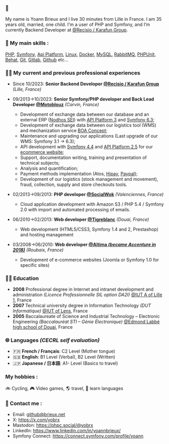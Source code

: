### 👋

My name is Yoann Brieux and I live 30 minutes from Lille in France. I am 35 years old, married, one child.
I'm a user of PHP and Symfony, and I’m currently Backend Developer at [@Recisio / Karafun Group](https://www.karafun-group.com/).

### 💪 My main skills :

[PHP](https://www.php.net/), [Symfony](https://symfony.com/), [Api Platform](https://api-platform.com/), [Linux](https://www.linux.org/), [Docker](https://www.docker.com/), [MySQL](https://www.mysql.com/fr/), [RabbitMQ](https://www.rabbitmq.com/), [PHPUnit](https://phpunit.de/), [Behat](https://behat.org/), [Git](https://git-scm.com/), [Gitlab](https://about.gitlab.com/), [Github](https://perdu.com/) etc...

### 👨‍💻 My current and previous professional experiences

 - Since 10/2023: **Senior Backend Developer [@Recisio / Karafun Group](https://www.karafun-group.com/)** _(Lille, France)_
   
 - 09/2013→10/2023: **Senior Symfony/PHP developer and Back Lead Developer [@Motoblouz](https://www.motoblouz.com)** _(Carvin, France)_
   - Development of exchange data between our database and an external ERP ([Nodhos SEI](https://www.seilks.com/fr/logiciel/solution-nodhos)) with [API Platform 3](https://github.com/api-platform/api-platform) and [Symfony 6.3](https://github.com/symfony/symfony);
   - Development of exchange data between our logistics tool (WMS) and mechanization service [BOA Concept](https://www.boa-concept.com/);
   - Maintenance and upgrading our applications (Last upgrade of our WMS: Symfony 3.1 -> 6.3);
   - API development with [Symfony 4.4](https://github.com/symfony/symfony) and [API Platform 2.5](https://github.com/api-platform/api-platform) for our [ecommerce website](https://www.motoblouz.com);
   - Support, documentation writing, training and presentation of technical subjects;
   - Analysis and quantification;
   - Payment methods implementation (Atos, [Hipay](https://github.com/hipay/hipay-fullservice-sdk-php), [Paypal](https://github.com/paypal/PayPal-PHP-SDK));
   - Development of our logistics (stock management and movement), fraud, collection, supply and store checkouts tools.
  
 - 02/2013→09/2013: **PHP developer [@SocialWok](https://www.societe.com/societe/socialwok-750522690.html)** _(Valenciennes, France)_
   - Cloud application development with Amazon S3 / PHP 5.4 / Symfony 2.0 with import and automated processing of emails.

 - 06/2010→02/2013: **Web developer [@Tigreblanc](https://www.tigreblanc.fr)** _(Douai, France)_ 
   - Web development (HTML5/CSS3, Symfony 1.4 and 2, Prestashop) and hosting management

 - 03/2008→06/2010: **Web developer [@Altima _(became Accenture in 2018)_](https://www.accenture.com/fr-fr/company-news-release-altima-announcement)** _(Roubaix, France)_ 
   - Development of e-commerce websites (Joomla or Symfony 1.0 for specific sites)

### 👨‍🎓 Education

- **2008** Professional degree in Internet and intranet development and administration _(Licence Professionnelle SIL option DA2I)_ [@IUT A of Lille 1](https://www.iut-a.univ-lille.fr/), France
- **2007** Technical university degree in Information Technology _(DUT Informatique)_ [@IUT of Lens](https://www.iut-lens.univ-artois.fr/), France
- **2005** Baccalaureate of Science and Industrial Technology – Electronic Engineering _(Baccalauréat STI – Génie Électronique)_ [@Edmond Labbé high school of Douai](https://edmond-labbe.fr/), France

### 🌐 Languages _(CECRL self evaluation)_

- 🇫🇷 **French / Français**: C2 Level (Mother tongue)
- 🇬🇧 **English**: B1 Level (Verbal), B2 Level (Written)
- 🇯🇵 **Japanese / 日本語**: A1- Level (Basics to travel)

### My hobbies :

🚲 Cycling, 🎮 Video games, 🌎 travel, 📕 learn languages

### 📧 Contact me :

* Email: [github@brieux.net](mailto:github@brieux.net)
* X: https://x.com/yobrx
* Mastodon: https://phpc.social/@yobrx
* LinkedIn: https://www.linkedin.com/in/yoannbrieux/
* Symfony Connect: https://connect.symfony.com/profile/yoann

